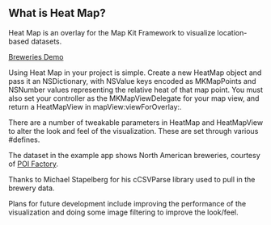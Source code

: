 What is Heat Map?
-----------------------

Heat Map is an overlay for the Map Kit Framework to visualize location-based datasets.

[Breweries Demo](https://github.com/ryanolsonk/HeatMap/blob/master/shots/example.png)

Using Heat Map in your project is simple. Create a new HeatMap object and pass it an NSDictionary, with NSValue keys encoded as MKMapPoints and NSNumber values representing the relative heat of that map point. You must also set your controller as the MKMapViewDelegate for your map view, and return a HeatMapView in mapView:viewForOverlay:.

There are a number of tweakable parameters in HeatMap and HeatMapView to alter the look and feel of the visualization. These are set through various #defines.

The dataset in the example app shows North American breweries, courtesy of [POI Factory](http://www.poi-factory.com/).

Thanks to Michael Stapelberg for his cCSVParse library used to pull in the brewery data.

Plans for future development include improving the performance of the visualization and doing some image filtering to improve the look/feel. 


